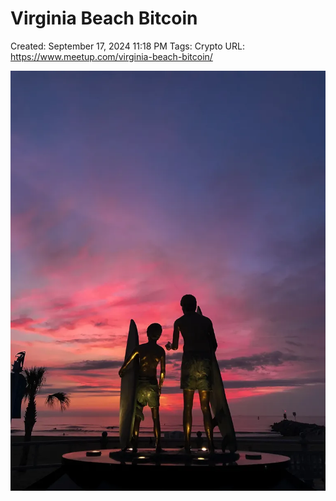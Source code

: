 # Virginia Beach Bitcoin

Created: September 17, 2024 11:18 PM
Tags: Crypto
URL: https://www.meetup.com/virginia-beach-bitcoin/

![image.png](image%2012.png)